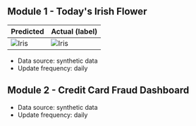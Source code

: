 
## Module 1 - Today's Irish Flower 

| Predicted | Actual (label)
|--------|------- 
| ![Iris](https://raw.githubusercontent.com/featurestoreorg/serverless-ml-course/main/src/01-module/latest_iris.png) | ![Iris](https://raw.githubusercontent.com/featurestoreorg/serverless-ml-course/main/src/01-module/actual_iris.png) 

 * Data source: synthetic data
 * Update frequency: daily



## Module 2 - Credit Card Fraud Dashboard


 * Data source: synthetic data
 * Update frequency: daily
